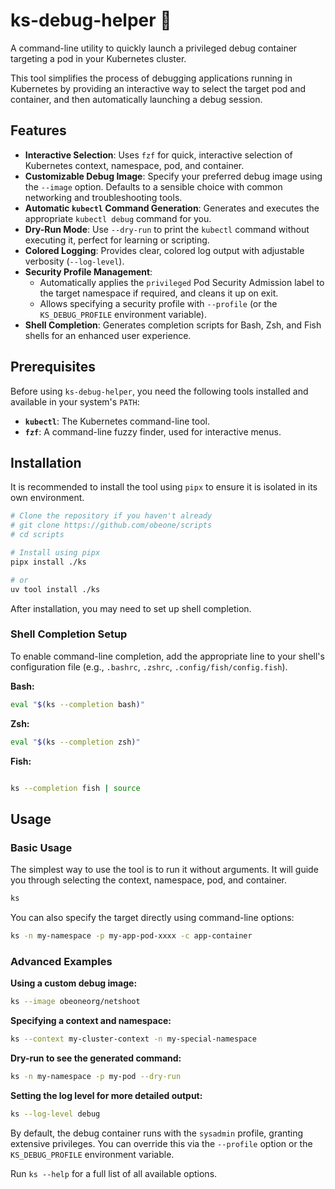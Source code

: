 # ks-debug-helper 🚀

A command-line utility to quickly launch a privileged debug container targeting a pod in your Kubernetes cluster.

This tool simplifies the process of debugging applications running in Kubernetes by providing an interactive way to select the target pod and container, and then automatically launching a debug session.

## Features

- **Interactive Selection**: Uses `fzf` for quick, interactive selection of Kubernetes context, namespace, pod, and container.
- **Customizable Debug Image**: Specify your preferred debug image using the `--image` option. Defaults to a sensible choice with common networking and troubleshooting tools.
- **Automatic `kubectl` Command Generation**: Generates and executes the appropriate `kubectl debug` command for you.
- **Dry-Run Mode**: Use `--dry-run` to print the `kubectl` command without executing it, perfect for learning or scripting.
- **Colored Logging**: Provides clear, colored log output with adjustable verbosity (`--log-level`).
- **Security Profile Management**:
  - Automatically applies the `privileged` Pod Security Admission label to the target namespace if required, and cleans it up on exit.
  - Allows specifying a security profile with `--profile` (or the `KS_DEBUG_PROFILE` environment variable).
- **Shell Completion**: Generates completion scripts for Bash, Zsh, and Fish shells for an enhanced user experience.

## Prerequisites

Before using `ks-debug-helper`, you need the following tools installed and available in your system's `PATH`:

- **`kubectl`**: The Kubernetes command-line tool.
- **`fzf`**: A command-line fuzzy finder, used for interactive menus.

## Installation

It is recommended to install the tool using `pipx` to ensure it is isolated in its own environment.

```bash
# Clone the repository if you haven't already
# git clone https://github.com/obeone/scripts
# cd scripts

# Install using pipx
pipx install ./ks

# or
uv tool install ./ks
```

After installation, you may need to set up shell completion.

### Shell Completion Setup

To enable command-line completion, add the appropriate line to your shell's configuration file (e.g., `.bashrc`, `.zshrc`, `.config/fish/config.fish`).

**Bash:**

```bash
eval "$(ks --completion bash)"
```

**Zsh:**

```bash
eval "$(ks --completion zsh)"
```

**Fish:**

```bash

ks --completion fish | source
```

## Usage

### Basic Usage

The simplest way to use the tool is to run it without arguments. It will guide you through selecting the context, namespace, pod, and container.

```bash
ks
```

You can also specify the target directly using command-line options:

```bash
ks -n my-namespace -p my-app-pod-xxxx -c app-container
```

### Advanced Examples

**Using a custom debug image:**

```bash
ks --image obeoneorg/netshoot
```

**Specifying a context and namespace:**

```bash
ks --context my-cluster-context -n my-special-namespace
```

**Dry-run to see the generated command:**

```bash
ks -n my-namespace -p my-pod --dry-run
```

**Setting the log level for more detailed output:**

```bash
ks --log-level debug
```

By default, the debug container runs with the `sysadmin` profile, granting extensive privileges. You can override this via the `--profile` option or the `KS_DEBUG_PROFILE` environment variable.

Run `ks --help` for a full list of all available options.
